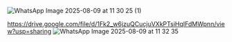 ![WhatsApp Image 2025-08-09 at 11 30 25 (1)](https://github.com/user-attachments/assets/1dff2272-5257-401d-9949-a464d4abc742)


https://drive.google.com/file/d/1Fk2_w6jzuQCucjuVXkPTsiHqIFdMWpnn/view?usp=sharing
![WhatsApp Image 2025-08-09 at 11 32 35](https://github.com/user-attachments/assets/2a943e9c-ccdd-4551-8e49-b1695da61d45)
